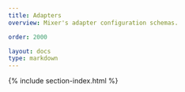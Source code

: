 ```yaml
---
title: Adapters
overview: Mixer's adapter configuration schemas.

order: 2000

layout: docs
type: markdown
---
```


{% include section-index.html %}

